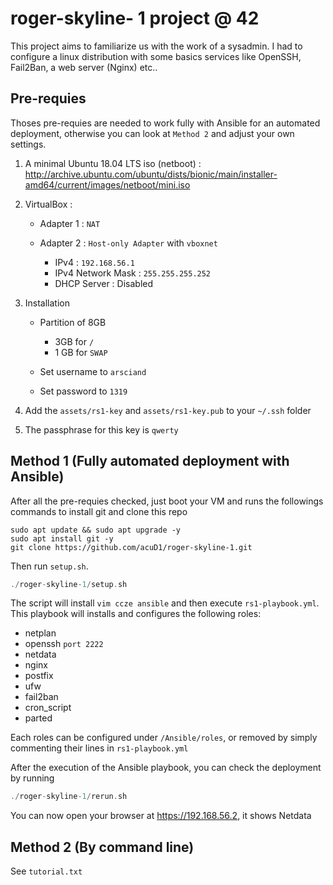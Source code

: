 # roger-skyline- 1 project @ 42

This project aims to familiarize us with the work of a sysadmin. I had to configure a linux distribution with some basics services like OpenSSH, Fail2Ban, a web server (Nginx) etc..

## Pre-requies

Thoses pre-requies are needed to work fully with Ansible for an automated deployment, otherwise you can look at ```Method 2``` and adjust your own settings.
1.  A minimal Ubuntu 18.04 LTS iso (netboot) : <http://archive.ubuntu.com/ubuntu/dists/bionic/main/installer-amd64/current/images/netboot/mini.iso>

2.  VirtualBox :
    -   Adapter 1 : ```NAT```

    -   Adapter 2 : ```Host-only Adapter``` with ```vboxnet```
        -   IPv4 : ```192.168.56.1```
        -   IPv4 Network Mask : ```255.255.255.252```
        -   DHCP Server : Disabled

3.  Installation
    -   Partition of 8GB
        -   3GB for ```/```
        -   1 GB for ```SWAP```

    -   Set username to ```arsciand```

    -   Set password to ```1319```

4.  Add the ```assets/rs1-key``` and ```assets/rs1-key.pub``` to your ```~/.ssh``` folder

5.  The passphrase for this key is ```qwerty```
## Method 1 (Fully automated deployment with Ansible)

After all the pre-requies checked, just boot your VM and runs the followings commands to install git and clone this repo
```
sudo apt update && sudo apt upgrade -y
sudo apt install git -y
git clone https://github.com/acuD1/roger-skyline-1.git
```

Then run ```setup.sh```.
```C
./roger-skyline-1/setup.sh
```

The script will install ```vim ccze ansible``` and then execute ```rs1-playbook.yml```. This playbook will installs and configures the following roles:

-   netplan
-   openssh ```port 2222```
-   netdata
-   nginx
-   postfix
-   ufw
-   fail2ban
-   cron_script
-   parted

Each roles can be configured under ```/Ansible/roles```, or removed by simply commenting their lines in ```rs1-playbook.yml```

After the execution of the Ansible playbook, you can check the deployment by running
```C
./roger-skyline-1/rerun.sh
```

You can now open your browser at <https://192.168.56.2>, it shows Netdata

## Method 2 (By command line)

See ```tutorial.txt```
